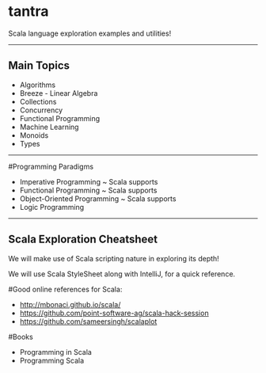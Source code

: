 # tantra
Scala language exploration examples and utilities!

-------------------------------------------------------------------------------------

## Main Topics

- Algorithms
- Breeze - Linear Algebra
- Collections
- Concurrency
- Functional Programming
- Machine Learning
- Monoids
- Types


-------------------------------------------------------------------------------------

#Programming Paradigms
- Imperative Programming ~ Scala supports
- Functional Programming ~ Scala supports
- Object-Oriented Programming ~ Scala supports
- Logic Programming


-------------------------------------------------------------------------------------
## Scala Exploration Cheatsheet
We will make use of Scala scripting nature in exploring its depth!

We will use Scala StyleSheet along with IntelliJ, for a quick reference.

#Good online references for Scala:
- http://mbonaci.github.io/scala/
- https://github.com/point-software-ag/scala-hack-session
- https://github.com/sameersingh/scalaplot

#Books
- Programming in Scala
- Programming Scala
